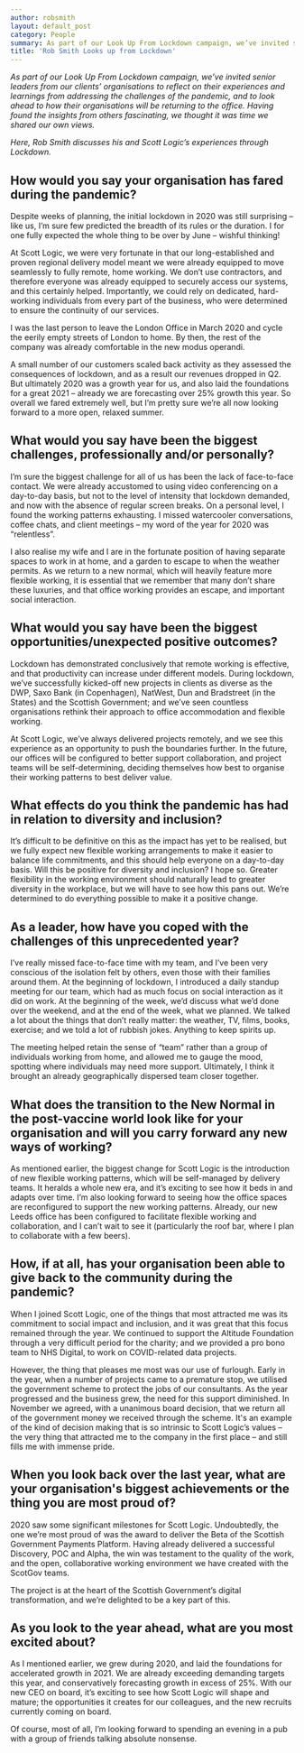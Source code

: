 ```yaml
---
author: robsmith
layout: default_post
category: People
summary: As part of our Look Up From Lockdown campaign, we’ve invited senior leaders from our clients’ organisations  to reflect on their experiences and learnings from addressing the challenges of the pandemic, and to look ahead to how their organisations will be returning to the office.  Having found the insights from others fascinating, we thought it was time we shared our own views. Here, Rob Smith discusses his and Scott Logic’s experiences through Lockdown
title: 'Rob Smith Looks up from Lockdown'
---
```


_As part of our Look Up From Lockdown campaign, we’ve invited senior leaders from our clients’ organisations  to reflect on their experiences and learnings from addressing the challenges of the pandemic, and to look ahead to how their organisations will be returning to the office.  Having found the insights from others fascinating, we thought it was time we shared our own views._

_Here, Rob Smith discusses his and Scott Logic’s experiences through Lockdown._

## How would you say your organisation has fared during the pandemic? 

Despite weeks of planning, the initial lockdown in 2020 was still surprising – like us, I’m sure few predicted the breadth of its rules or the duration. I for one fully expected the whole thing to be over by June – wishful thinking!

At Scott Logic, we were very fortunate in that our long-established and proven regional delivery model meant we were already equipped to move seamlessly to fully remote, home working. We don’t use contractors, and therefore everyone was already equipped to securely access our systems, and this certainly helped. Importantly, we could rely on dedicated, hard-working individuals from every part of the business, who were determined to ensure the continuity of our services.

I was the last person to leave the London Office in March 2020 and cycle the eerily empty streets of London to home. By then, the rest of the company was already comfortable in the new modus operandi. 

A small number of our customers scaled back activity as they assessed the consequences of lockdown, and as a result our revenues dropped in Q2. But ultimately 2020 was a growth year for us, and also laid the foundations for a great 2021 – already we are forecasting over 25% growth this year. So overall we fared extremely well, but I’m pretty sure we’re all now looking forward to a more open, relaxed summer.

## What would you say have been the biggest challenges, professionally and/or personally?

I’m sure the biggest challenge for all of us has been the lack of face-to-face contact. We were already accustomed to using video conferencing on a day-to-day basis, but not to the level of intensity that lockdown demanded, and now with the absence of regular screen breaks. On a personal level, I found the working patterns exhausting. I missed watercooler conversations, coffee chats, and client meetings – my word of the year for 2020 was “relentless”. 

I also realise my wife and I are in the fortunate position of having separate spaces to work in at home, and a garden to escape to when the weather permits. As we return to a new normal, which will heavily feature more flexible working, it is essential that we remember that many don’t share these luxuries, and that office working provides an escape, and important social interaction.

## What would you say have been the biggest opportunities/unexpected positive outcomes?

Lockdown has demonstrated conclusively that remote working is effective, and that productivity can increase under different models. During lockdown, we’ve successfully kicked-off new projects in clients as diverse as the DWP, Saxo Bank (in Copenhagen), NatWest, Dun and Bradstreet (in the States) and the Scottish Government; and we’ve seen countless organisations rethink their approach to office accommodation and flexible working. 

At Scott Logic, we’ve always delivered projects remotely, and we see this experience as an opportunity to push the boundaries further. In the future, our offices will be configured to better support collaboration, and project teams will be self-determining, deciding themselves how best to organise their working patterns to best deliver value.

## What effects do you think the pandemic has had in relation to diversity and inclusion?

It’s difficult to be definitive on this as the impact has yet to be realised, but we fully expect new flexible working arrangements to make it easier to balance life commitments, and this should help everyone on a day-to-day basis. Will this be positive for diversity and inclusion? I hope so. Greater flexibility in the working environment should naturally lead to greater diversity in the workplace, but we will have to see how this pans out. We’re determined to do everything possible to make it a positive change.

## As a leader, how have you coped with the challenges of this unprecedented year?

I’ve really missed face-to-face time with my team, and I’ve been very conscious of the isolation felt by others, even those with their families around them. At the beginning of lockdown, I introduced a daily standup meeting for our team, which had as much focus on social interaction as it did on work. At the beginning of the week, we’d discuss what we’d done over the weekend, and at the end of the week, what we planned. We talked a lot about the things that don’t really matter: the weather, TV, films, books, exercise; and we told a lot of rubbish jokes. Anything to keep spirits up.

The meeting helped retain the sense of “team” rather than a group of individuals working from home, and allowed me to gauge the mood, spotting where individuals may need more support. Ultimately, I think it brought an already geographically dispersed team closer together. 

## What does the transition to the New Normal in the post-vaccine world look like for your organisation and will you carry forward any new ways of working?

As mentioned earlier, the biggest change for Scott Logic is the introduction of new flexible working patterns, which will be self-managed by delivery teams. It heralds a whole new era, and it’s exciting to see how it beds in and adapts over time. I’m also looking forward to seeing how the office spaces are reconfigured to support the new working patterns. Already, our new Leeds office has been configured to facilitate flexible working and collaboration, and I can’t wait to see it (particularly the roof bar, where I plan to collaborate with a few beers).

## How, if at all, has your organisation been able to give back to the community during the pandemic?

When I joined Scott Logic, one of the things that most attracted me was its commitment to social impact and inclusion, and it was great that this focus remained through the year. We continued to support the Altitude Foundation through a very difficult period for the charity; and we provided a pro bono team to NHS Digital, to work on COVID-related data projects.

However, the thing that pleases me most was our use of furlough. Early in the year, when a number of projects came to a premature stop, we utilised the government scheme to protect the jobs of our consultants. As the year progressed and the business grew, the need for this support diminished. In November we agreed, with a unanimous board decision, that we return all of the government money we received through the scheme. It's an example of the kind of decision making that is so intrinsic to Scott Logic’s values – the very thing that attracted me to the company in the first place – and still fills me with immense pride.

## When you look back over the last year, what are your organisation's biggest achievements or the thing you are most proud of?

2020 saw some significant milestones for Scott Logic. Undoubtedly, the one we’re most proud of was the award to deliver the Beta of the Scottish Government Payments Platform. Having already delivered a successful Discovery, POC and Alpha, the win was testament to the quality of the work, and the open, collaborative working environment we have created with the ScotGov teams. 

The project is at the heart of the Scottish Government’s digital transformation, and we’re delighted to be a key part of this.  

## As you look to the year ahead, what are you most excited about?

As I mentioned earlier, we grew during 2020, and laid the foundations for accelerated growth in 2021. We are already exceeding demanding targets this year, and conservatively forecasting growth in excess of 25%. With our new CEO on board, it’s exciting to see how Scott Logic will shape and mature; the opportunities it creates for our colleagues, and the new recruits currently coming on board.

Of course, most of all, I’m looking forward to spending an evening in a pub with a group of friends talking absolute nonsense.

